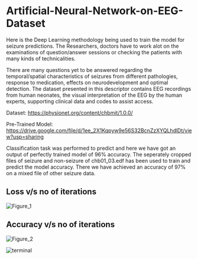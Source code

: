 # Artificial-Neural-Network-on-EEG-Dataset

Here is the Deep Learning methodology being used to train the model for seizure predictions. 
The Researchers, doctors have to work alot on the examinations of question/answer sessions or checking the patients with many kinds of technicalities.

There are many questions yet to be answered regarding the temporal/spatial characteristics of seizures from different pathologies, response to medication, 
effects on neurodevelopment and optimal detection. The dataset presented in this descriptor contains EEG recordings from human neonates, the visual interpretation 
of the EEG by the human experts, supporting clinical data and codes to assist access.

Dataset: https://physionet.org/content/chbmit/1.0.0/ 

Pre-Trained Model: https://drive.google.com/file/d/1ee_2X1Kqpyw9e56S32BcnZzXYQLhdlDt/view?usp=sharing

Classification task was performed to predict and here we have got an output of perfectly trained model of 96% accuracy.
The seperately cropped files of seizure and non-seizure of chb01_03.edf has been used to train and predict the model accuracy. There we have achieved an accuracy of 97% on a mixed file of other seizure data.

## Loss v/s no of iterations

![Figure_1](https://user-images.githubusercontent.com/39180928/90306085-497d9500-dee7-11ea-8d27-3e1c137bcdfc.png)

## Accuracy v/s no of iterations

![Figure_2](https://user-images.githubusercontent.com/39180928/90306087-4d111c00-dee7-11ea-8eaa-a3482284f3db.png)

![terminal](https://user-images.githubusercontent.com/39180928/90306088-4f737600-dee7-11ea-8330-f87008f65ca8.PNG)
